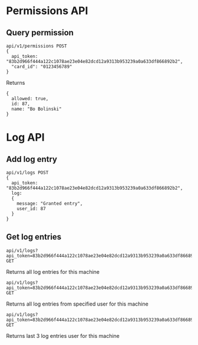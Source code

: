 # Permissions API

## Query permission

```
api/v1/permissions POST
{
  api_token: "83b2d966f444a122c1078ae23e04e82dcd12a9313b953239a0a633df866892b2",
  "card_id": "0123456789"
}
```
Returns
```
{
  allowed: true,
  id: 87,
  name: "Bo Bolinski"
}
```

# Log API

## Add log entry

```
api/v1/logs POST
{
  api_token: "83b2d966f444a122c1078ae23e04e82dcd12a9313b953239a0a633df866892b2",
  log:
  {
    message: "Granted entry",
    user_id: 87
  }
}
```

## Get log entries

```
api/v1/logs?api_token=83b2d966f444a122c1078ae23e04e82dcd12a9313b953239a0a633df866892b2 GET
```

Returns all log entries for this machine

```
api/v1/logs?api_token=83b2d966f444a122c1078ae23e04e82dcd12a9313b953239a0a633df866892b2&user_id=78 GET
```

Returns all log entries from specified user for this machine

```
api/v1/logs?api_token=83b2d966f444a122c1078ae23e04e82dcd12a9313b953239a0a633df866892b2&last=3 GET
```

Returns last 3 log entries user for this machine
